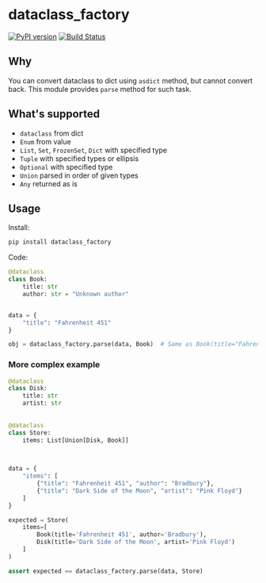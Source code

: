 # dataclass_factory

[![PyPI version](https://badge.fury.io/py/dataclass-factory.svg)](https://badge.fury.io/py/dataclass-factory)
[![Build Status](https://travis-ci.org/Tishka17/dataclass_factory.svg?branch=master)](https://travis-ci.org/Tishka17/dataclass_factory)

## Why

You can convert dataclass to dict using `asdict` method, but cannot convert back.
This module provides `parse` method for such task. 

## What's supported 

* `dataclass` from dict
* `Enum` from value
* `List`, `Set`, `FrozenSet`, `Dict` with specified type
* `Tuple` with specified types or ellipsis
* `Optional` with specified type
* `Union` parsed in order of given types
* `Any` returned as is

## Usage

Install:
```bash
pip install dataclass_factory 
```

Code:

```python
@dataclass
class Book:
    title: str
    author: str = "Unknown author"


data = {
    "title": "Fahrenheit 451"
}

obj = dataclass_factory.parse(data, Book)  # Same as Book(title="Fahrenheit 451")

```


### More complex example

```python
@dataclass 
class Disk:
    title: str
    artist: str
    
    
@dataclass
class Store:
    items: List[Union[Disk, Book]]
     


data = {
    "items": [
        {"title": "Fahrenheit 451", "author": "Bradbury"},
        {"title": "Dark Side of the Moon", "artist": "Pink Floyd"}
    ]
}

expected = Store(
    items=[
        Book(title='Fahrenheit 451', author='Bradbury'),
        Disk(title='Dark Side of the Moon', artist='Pink Floyd')
    ]
)

assert expected == dataclass_factory.parse(data, Store)

```